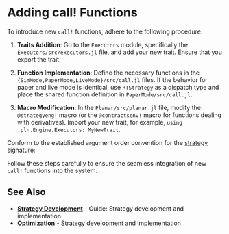 # Adding call! Functions

To introduce new `call!` functions, adhere to the following procedure:

1. **Traits Addition**: Go to the `Executors` module, specifically the `Executors/src/executors.jl` file, and add your new trait. Ensure that you export the trait.

2. **Function Implementation**: Define the necessary functions in the `{SimMode,PaperMode,LiveMode}/src/call.jl` files. If the behavior for paper and live mode is identical, use `RTStrategy` as a dispatch type and place the shared function definition in `PaperMode/src/call.jl`.

3. **Macro Modification**: In the `Planar/src/planar.jl` file, modify the `@strategyeng!` macro (or the `@contractsenv!` macro for functions dealing with derivatives). Import your new trait, for example, `using .pln.Engine.Executors: MyNewTrait`.

Conform to the established argument order convention for the [strategy](../guides/strategy-development.md) signature:


Follow these steps carefully to ensure the seamless integration of new `call!` functions into the system.

## See Also

- **[Strategy Development](../guides/strategy-development.md)** - Guide: Strategy development and implementation
- **[Optimization](../optimization.md)** - Strategy development and implementation
